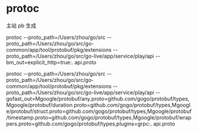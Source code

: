 # protoc

主站 pb 生成

protoc --proto_path=/Users/zhou/go/src --proto_path=/Users/zhou/go/src/go-common/app/tool/protobuf/pkg/extensions --proto_path=/Users/zhou/go/src/go-live/app/service/play/api --bm_out=explicit_http=true:. api.proto

protoc --proto_path=/Users/zhou/go/src --proto_path=/Users/zhou/go/src/go-common/app/tool/protobuf/pkg/extensions --proto_path=/Users/zhou/go/src/go-live/app/service/play/api --gofast_out=Mgoogle/protobuf/any.proto=github.com/gogo/protobuf/types,Mgoogle/protobuf/duration.proto=github.com/gogo/protobuf/types,Mgoogle/protobuf/struct.proto=github.com/gogo/protobuf/types,Mgoogle/protobuf/timestamp.proto=github.com/gogo/protobuf/types,Mgoogle/protobuf/wrappers.proto=github.com/gogo/protobuf/types,plugins=grpc:. api.proto
